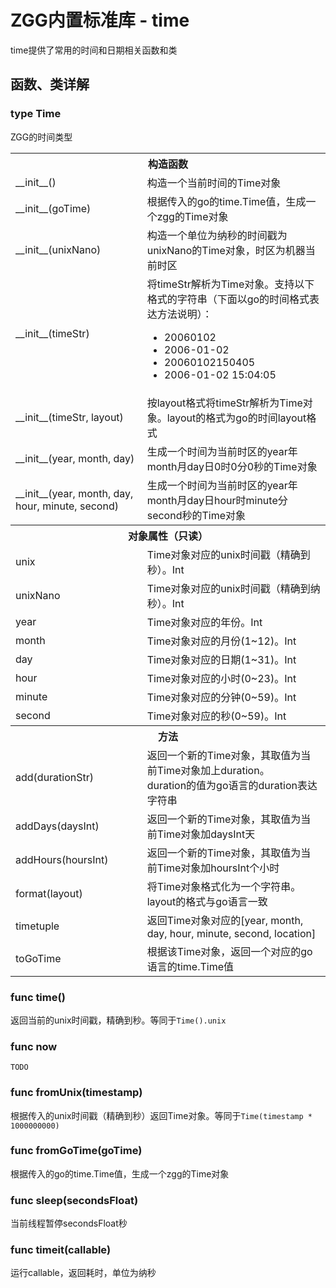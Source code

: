 # ZGG内置标准库 - time

time提供了常用的时间和日期相关函数和类

## 函数、类详解

### type Time
ZGG的时间类型

<table>
    <tr>
        <th colspan="2">构造函数</th>
    <tr>
    <tr>
        <td>__init__()</td>
        <td>构造一个当前时间的Time对象</td>
    </tr>
    <tr>
        <td>__init__(goTime)</td>
        <td>根据传入的go的time.Time值，生成一个zgg的Time对象</td>
    </tr>
    <tr>
        <td>__init__(unixNano)</td>
        <td>构造一个单位为纳秒的时间戳为unixNano的Time对象，时区为机器当前时区</td>
    </tr>
    <tr>
        <td>__init__(timeStr)</td>
        <td>
            将timeStr解析为Time对象。支持以下格式的字符串（下面以go的时间格式表达方法说明）：
            <ul>
                <li>20060102</li>
                <li>2006-01-02</li>
                <li>20060102150405</li>
                <li>2006-01-02 15:04:05</li>
            </ul>
        </td>
    </tr>
    <tr>
        <td>__init__(timeStr, layout)</td>
        <td>按layout格式将timeStr解析为Time对象。layout的格式为go的时间layout格式</td>
    </tr>
    <tr>
        <td>__init__(year, month, day)</td>
        <td>
            生成一个时间为当前时区的year年month月day日0时0分0秒的Time对象
        </td>
    </tr>
    <tr>
        <td>__init__(year, month, day, hour, minute, second)</td>
        <td>
            生成一个时间为当前时区的year年month月day日hour时minute分second秒的Time对象
        </td>
    </tr>
    <tr>
        <th colspan="2">对象属性（只读）</th>
    <tr>
    <tr>
        <td>unix</td>
        <td>Time对象对应的unix时间戳（精确到秒）。Int</td>
    </tr>
    <tr>
        <td>unixNano</td>
        <td>Time对象对应的unix时间戳（精确到纳秒）。Int</td>
    </tr>
    <tr>
        <td>year</td>
        <td>Time对象对应的年份。Int</td>
    </tr>
    <tr>
        <td>month</td>
        <td>Time对象对应的月份(1~12)。Int</td>
    </tr>
    <tr>
        <td>day</td>
        <td>Time对象对应的日期(1~31)。Int</td>
    </tr>
    <tr>
        <td>hour</td>
        <td>Time对象对应的小时(0~23)。Int</td>
    </tr>
    <tr>
        <td>minute</td>
        <td>Time对象对应的分钟(0~59)。Int</td>
    </tr>
    <tr>
        <td>second</td>
        <td>Time对象对应的秒(0~59)。Int</td>
    </tr>
    <tr>
        <th colspan="2">方法</th>
    <tr>
    <tr>
        <td>add(durationStr)</td>
        <td>返回一个新的Time对象，其取值为当前Time对象加上duration。<br/>duration的值为go语言的duration表达字符串</td>
    </tr>
    <tr>
        <td>addDays(daysInt)</td>
        <td>返回一个新的Time对象，其取值为当前Time对象加daysInt天</td>
    </tr>
    <tr>
        <td>addHours(hoursInt)</td>
        <td>返回一个新的Time对象，其取值为当前Time对象加hoursInt个小时</td>
    </tr>
    <tr>
        <td>format(layout)</td>
        <td>将Time对象格式化为一个字符串。layout的格式与go语言一致</td>
    </tr>
    <tr>
        <td>timetuple</td>
        <td>返回Time对象对应的[year, month, day, hour, minute, second, location]</td>
    </tr>
    <tr>
        <td>toGoTime</td>
        <td>根据该Time对象，返回一个对应的go语言的time.Time值</td>
    </tr>
</table>

### func time()
返回当前的unix时间戳，精确到秒。等同于```Time().unix```

### func now
```TODO```

### func fromUnix(timestamp)
根据传入的unix时间戳（精确到秒）返回Time对象。等同于```Time(timestamp * 1000000000)```

### func fromGoTime(goTime)
根据传入的go的time.Time值，生成一个zgg的Time对象

### func sleep(secondsFloat)
当前线程暂停secondsFloat秒

### func timeit(callable)
运行callable，返回耗时，单位为纳秒
